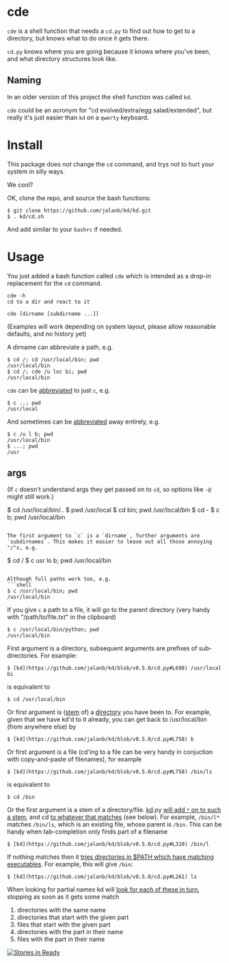 cde
===

`cde` is a shell function that needs a `cd.py` to find out how to get to a directory, but knows what to do once it gets there.

`cd.py` knows where you are going because it knows where you've been, and what directory structures look like.

Naming
------

In an older version of this project the shell function was called `kd`.

`cde` could be an acronym for "cd evolved/extra/egg salad/extended", but really it's just easier than `kd` on a `qwerty` keyboard.

Install
=======

This package does *not* change the `cd` command, and trys not to hurt your system in silly ways.

We cool?

OK, clone the repo, and source the bash functions:
```shell
$ git clone https://github.com/jalanb/kd/kd.git
$ . kd/cd.sh
```

And add similar to your `bashrc` if needed.

Usage
=====

You just added a bash function called `cde` which is intended as a drop-in replacement for the `cd` command.
```shell
cde -h
cd to a dir and react to it

cde [dirname [subdirname ...]]
```

(Examples will work depending on system layout, please allow reasonable defaults, and no history yet)

A dirname can abbreviate a path, e.g.
```shell
$ cd /; cd /usr/local/bin; pwd
/usr/local/bin
$ cd /; cde /u loc bi; pwd
/usr/local/bin
```

`cde` can be [abbreviated](https://github.com/jalanb/kd/blob/v0.5.0/cd.sh#L19) to just `c`, e.g.
```
$ c ..; pwd
/usr/local
```

And sometimes can be [abbreviated](https://github.com/jalanb/kd/blob/v0.5.0/cd.sh#L90) away entirely, e.g.
```shell
$ c /u l b; pwd
/usr/local/bin
$ ...; pwd
/usr
```

args
----

(If `c` doesn't understand args they get passed on to `cd`, so options like `-@` might still work.)

$ cd /usr/local/bin/..
$ pwd
/usr/local
$ cd bin; pwd
/usr/local/bin
$ cd -
$ c b; pwd
/usr/local/bin
```

The first argument to `c` is a `dirname`, further arguments are `subdirnames`. This makes it easier to leave out all those annoying "/"s, e.g.
```
$ cd /
$ c usr lo b; pwd
/usr/local/bin
```

Although full paths work too, e.g.
```shell
$ c /usr/local/bin; pwd
/usr/local/bin
```
If you give `c` a path to a file, it will go to the parent directory (very handy with "/path/to/file.txt" in the clipboard)
```shell
$ c /usr/local/bin/python; pwd
/usr/local/bin
```

First argument is a directory, subsequent arguments are prefixes of sub-directories. For example:

    $ [kd](https://github.com/jalanb/kd/blob/v0.5.0/cd.py#L698) /usr/local bi

is equivalent to

    $ cd /usr/local/bin

Or first argument is ([stem](https://github.com/jalanb/kd/blob/v0.5.0/cd.py#L624) of) a [directory](https://github.com/jalanb/kd/blob/v0.5.0/cd.py#L302) you have been to. For example, given that we have kd'd to it already, you can get back to /usr/local/bin (from anywhere else) by

    $ [kd](https://github.com/jalanb/kd/blob/v0.5.0/cd.py#L758) b

Or first argument is a file (cd'ing to a file can be very handy in conjuction with copy-and-paste of filenames), for example

    $ [kd](https://github.com/jalanb/kd/blob/v0.5.0/cd.py#L758) /bin/ls

is equivalent to

    $ cd /bin

Or the first argument is a stem of a directory/file. [kd](https://github.com/jalanb/kd/blob/v0.5.0/cd.py#L758).py [will add `*` on to such a stem](https://github.com/jalanb/kd/blob/v0.5.0/cd.py#L108), and cd [to whatever that matches](https://github.com/jalanb/kd/blob/v0.5.0/cd.sh#L30) (see below). For example, `/bin/l*` matches `/bin/ls`, which is an existing file, whose parent is `/bin`. This can be handy when tab-completion only finds part of a filename

    $ [kd](https://github.com/jalanb/kd/blob/v0.5.0/cd.py#L310) /bin/l

If nothing matches then it [tries directories in $PATH which have matching executables](https://github.com/jalanb/kd/blob/v0.5.0/cd.py#L261). For example, this will give `/bin`:

    $ [kd](https://github.com/jalanb/kd/blob/v0.5.0/cd.py#L261) ls

When looking for partial names kd will [look for each of these in turn](https://github.com/jalanb/kd/blob/v0.5.0/cd.py#L649), stopping as soon as it gets some match

1. directories with the same name
2. directories that start with the given part
3. files that start with the given part
4. directories with the part in their name
4. files with the part in their name


[![Stories in Ready](https://badge.waffle.io/jalanb/kd.png?label=ready)](http://waffle.io/jalanb/kd)
